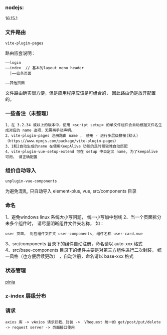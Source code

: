 ### nodejs: 
16.15.1

### 文件路由
```
vite-plugin-pages
```
路由嵌套说明：

```
——login
——index  // 基本的layout menu header
  |——业务页面
  
——其他页面  

```

文件路由确实很方便，但是应用程序应该是可组合的， 因此路由仍是放开配置的。


### 一些备注（未整理）
````
1、在 3.2.34 或以上的版本中，使用 <script setup> 的单文件组件会自动根据文件名生成对应的 name 选项，无需再手动声明。
2、vite-plugin-pages 注册路由 name ， 使用 - 进行多层级拼接(默认) （https://www.npmjs.com/package/vite-plugin-pages）
3、1和2自动生成的name 在使用KeepAlive 功能的是时候较难自动匹配
4、vite-plugin-vue-setup-extend 可在 setup 中自定义 name, 为了keepalive 可用， 请正确配置

````



### 组价自动导入
```
unplugin-vue-components
```

为避免混乱, 只自动导入 element-plus, vue, src/components 目录

### 命名
1、避免windows linux 系统大小写问题， 统一小写加中划线
2、当一个页面拆分未多个组件时， 请尽量明晰组件文件夹名称， 如：   
```
user 页面， 对应组件文件夹 user-components, 组件名称 user-card.vue
```
3、src/components 目录下的组件自动注册，命名请以 auto-xxx 格式    
4、src/base-components 目录下的组件主要是对第三方组件进行二次封装， 统一风格（也方便后续更改）
  ，自动注册，命名请以 base-xxx 格式 


### 状态管理

[pinia](https://pinia.vuejs.org/)



### z-index 层级分布

### 请求
```
axios 库 -> vAxios 请求拦截、封装 ->  VRequest 统一的 get/post/put/delete -> request server -> 页面接口使用


```

